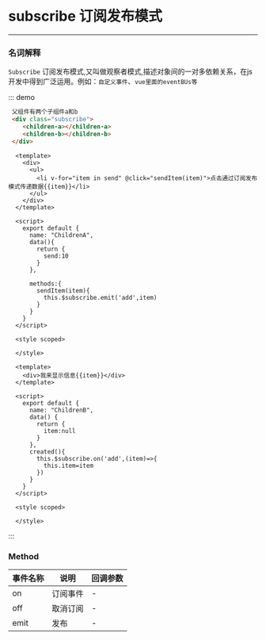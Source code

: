 <style>
.dome-alert .w-alert:not(:first-child){
  margin-top: 10px;
}
</style>
<script>
 export default {
    methods: {
      hello() {
        alert('Hello World!!');
      }
    }
  }
</script>
# subscribe 订阅发布模式
----


### 名词解释
`Subscribe` 订阅发布模式,又叫做观察者模式,描述对象间的一对多依赖关系，在js开发中得到广泛运用。例如：`自定义事件`、`vue里面的eventBUs等`
<div class="dome-alert demo-block">
 <subscribe></subscribe>
</div>

::: demo
```html
 父组件有两个子组件a和b
 <div class="subscribe">
    <children-a></children-a>
    <children-b></children-b>
 </div>


```
```vue
  <template>
    <div>
      <ul>
        <li v-for="item in send" @click="sendItem(item)">点击通过订阅发布模式传递数据{{item}}</li>
      </ul>
    </div>
  </template>
  
  <script>
    export default {
      name: "ChildrenA",
      data(){
        return {
          send:10
        }
      },
  
      methods:{
        sendItem(item){
          this.$subscribe.emit('add',item)
        }
      }
    }
  </script>
  
  <style scoped>
  
  </style>

```
```vue
  <template>
    <div>我来显示信息{{item}}</div>
  </template>
  
  <script>
    export default {
      name: "ChildrenB",
      data() {
        return {
          item:null
        }
      },
      created(){
        this.$subscribe.on('add',(item)=>{
          this.item=item
        })
      }
    }
  </script>
  
  <style scoped>
  
  </style>

```

:::



### Method
| 事件名称      | 说明       | 回调参数   |
|------------- |----------- |---------  |
|on         |订阅事件| - |
|off         |取消订阅| - |
|emit         |发布| - |
